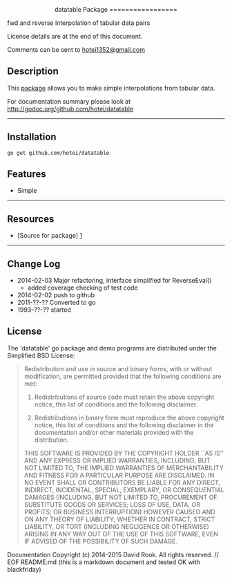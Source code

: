 <center>
datatable Package
=================
</center>

fwd and reverse interpolation of tabular data pairs

License details are at the end of this document. 

Comments can be sent to <hotei1352@gmail.com>

Description
-----------
This [package][1] allows you to make simple interpolations from tabular data.



For documentation summary please look at http://godoc.org/github.com/hotei/datatable

---

Installation
------------

```
go get github.com/hotei/datatable
```

Features
--------


* Simple 

---

Resources
---------
* [Source for package] [1]


---

Change Log
-------
* 2014-02-03 Major refactoring, interface simplified for ReverseEval()
	* added coverage checking of test code
* 2014-02-02 push to github
* 2011-??-?? Converted to go
* 1993-??-?? started

[1]: http://github.com/hotei/datatable "github.com/hotei/datatable"

License
-------
The 'datatable' go package and demo programs are distributed under the Simplified BSD License:

> 
> Redistribution and use in source and binary forms, with or without modification, are
> permitted provided that the following conditions are met:
> 
>    1. Redistributions of source code must retain the above copyright notice, this list of
>       conditions and the following disclaimer.
> 
>    2. Redistributions in binary form must reproduce the above copyright notice, this list
>       of conditions and the following disclaimer in the documentation and/or other materials
>       provided with the distribution.
> 
> THIS SOFTWARE IS PROVIDED BY THE COPYRIGHT HOLDER ``AS IS'' AND ANY EXPRESS OR IMPLIED
> WARRANTIES, INCLUDING, BUT NOT LIMITED TO, THE IMPLIED WARRANTIES OF MERCHANTABILITY AND
> FITNESS FOR A PARTICULAR PURPOSE ARE DISCLAIMED. IN NO EVENT SHALL <COPYRIGHT HOLDER> OR
> CONTRIBUTORS BE LIABLE FOR ANY DIRECT, INDIRECT, INCIDENTAL, SPECIAL, EXEMPLARY, OR
> CONSEQUENTIAL DAMAGES (INCLUDING, BUT NOT LIMITED TO, PROCUREMENT OF SUBSTITUTE GOODS OR
> SERVICES; LOSS OF USE, DATA, OR PROFITS; OR BUSINESS INTERRUPTION) HOWEVER CAUSED AND ON
> ANY THEORY OF LIABILITY, WHETHER IN CONTRACT, STRICT LIABILITY, OR TORT (INCLUDING
> NEGLIGENCE OR OTHERWISE) ARISING IN ANY WAY OUT OF THE USE OF THIS SOFTWARE, EVEN IF
> ADVISED OF THE POSSIBILITY OF SUCH DAMAGE.

 Documentation Copyright (c) 2014-2015 David Rook. All rights reserved.
// EOF README.md  (this is a markdown document and tested OK with blackfriday)
